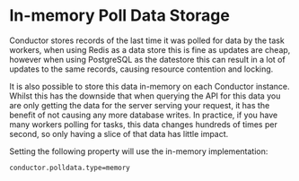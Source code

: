 # In-memory Poll Data Storage

Conductor stores records of the last time it was polled for data by the task workers, when using Redis as a data store this is fine as updates are cheap, however when using PostgreSQL as the datestore this can result in a lot of updates to the same records, causing resource contention and locking.

It is also possible to store this data in-memory on each Conductor instance. Whilst this has the downside that when querying the API for this data you are only getting the data for the server serving your request, it has the benefit of not causing any more database writes. In practice, if you have many workers polling for tasks, this data changes hundreds of times per second, so only having a slice of that data has little impact.

Setting the following property will use the in-memory implementation:

```
conductor.polldata.type=memory
```